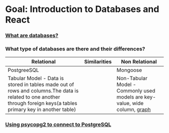 # Goal: Introduction to Databases and React


### [What are databases?](https://www.geeksforgeeks.org/types-of-databases/ )



### What type of databases are there and their differences?

|Relational           |      Similarities         | Non Relational     |
|---------------------|---------------------------|--------------------------|
|  PostgreeSQL        |                           |   Mongoose               |
| Tabular Model - Data is stored in tables made out of rows and columns.The data is related to one another through foreign keys(a tables primary key in another table)|   | Non-Tabular Model - Commonly used models are key-value, wide column, [graph](https://www.geeksforgeeks.org/types-of-databases/ )   |



### [Using psycopg2 to connect to PostgreSQL](https://www.freecodecamp.org/news/postgresql-in-python/)


